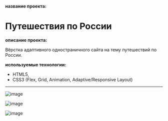 **название проекта:**
# Путешествия по России

**описание проекта:**

Вёрстка адаптивного одностраничного сайта на тему путешествий по России.

**используемые технологии:**

* HTML5, 
* CSS3 (Flex, Grid, Animation, Adaptive/Responsive Layout)

___

![image](https://user-images.githubusercontent.com/51275060/163237718-db4e4e53-80a2-4acb-9250-7c5c02e41b87.png)

![image](https://user-images.githubusercontent.com/51275060/163237959-64a20317-8896-4384-8573-bf1276060cdd.png)

![image](https://user-images.githubusercontent.com/51275060/163238068-08bf5daf-51d9-4567-8845-f7beb345f689.png)
